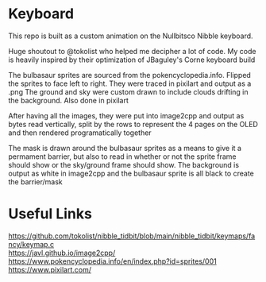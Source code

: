 # Keyboard

This repo is built as a custom animation on the Nullbitsco Nibble keyboard.

Huge shoutout to @tokolist who helped me decipher a lot of code. My code is heavily inspired by their optimization of JBaguley's Corne keyboard build

The bulbasaur sprites are sourced from the pokencyclopedia.info. Flipped the sprites to face left to right. They were traced in pixilart and output as a .png
The ground and sky were custom drawn to include clouds drifting in the background. Also done in pixilart

After having all the images, they were put into image2cpp and output as bytes read vertically, split by the rows to represent the 4 pages on the OLED and then rendered programatically together

The mask is drawn around the bulbasaur sprites as a means to give it a permament barrier, but also to read in whether or not the sprite frame should show or the sky/ground frame should show. The background is output as white in image2cpp and the bulbasaur sprite is all black to create the barrier/mask

# Useful Links
https://github.com/tokolist/nibble_tidbit/blob/main/nibble_tidbit/keymaps/fancy/keymap.c <br>
https://javl.github.io/image2cpp/ <br>
https://www.pokencyclopedia.info/en/index.php?id=sprites/001 <br>
https://www.pixilart.com/ <br>
